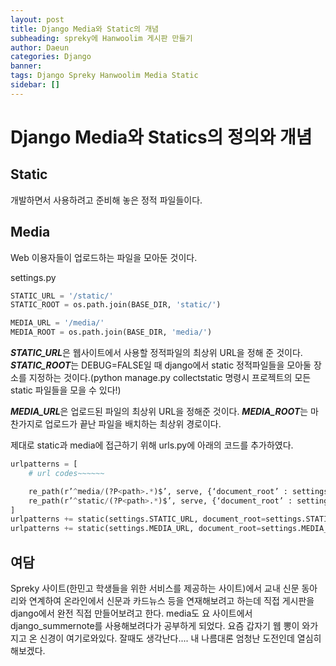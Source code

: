 ```yaml
---
layout: post
title: Django Media와 Static의 개념
subheading: spreky에 Hanwoolim 게시판 만들기
author: Daeun
categories: Django
banner:
tags: Django Spreky Hanwoolim Media Static
sidebar: []
---
```


# Django Media와 Statics의 정의와 개념

## Static
개발하면서 사용하려고 준비해 놓은 정적 파일들이다.

## Media
Web 이용자들이 업로드하는 파일을 모아둔 것이다.

settings.py
``` python
STATIC_URL = '/static/'
STATIC_ROOT = os.path.join(BASE_DIR, 'static/')

MEDIA_URL = '/media/'
MEDIA_ROOT = os.path.join(BASE_DIR, 'media/')
```

***STATIC_URL***은 웹사이트에서 사용할 정적파일의 최상위 URL을 정해 준 것이다.
***STATIC_ROOT***는 DEBUG=FALSE일 때 django에서 static 정적파일들을 모아둘 장소를 지정하는 것이다.(python manage.py collectstatic 명령시 프로젝트의 모든 static 파일들을 모을 수 있다!)

***MEDIA_URL***은 업로드된 파일의 최상위 URL을 정해준 것이다.
***MEDIA_ROOT***는 마찬가지로 업로드가 끝난 파일을 배치하는 최상위 경로이다.

제대로 static과 media에 접근하기 위해 urls.py에 아래의 코드를 추가하였다. 
``` python
urlpatterns = [
    # url codes~~~~~~

    re_path(r’^media/(?P<path>.*)$’, serve, {‘document_root’ : settings.MEDIA_ROOT}),
    re_path(r’^static/(?P<path>.*)$’, serve, {‘document_root’ : settings.STATIC_ROOT}),
]
urlpatterns += static(settings.STATIC_URL, document_root=settings.STATIC_ROOT)
urlpatterns += static(settings.MEDIA_URL, document_root=settings.MEDIA_ROOT)
```

## 여담
Spreky 사이트(한민고 학생들을 위한 서비스를 제공하는 사이트)에서 교내 신문 동아리와 연계하여 온라인에서 신문과 카드뉴스 등을 연재해보려고 하는데 직접 게시판을 django에서 완전 직접 만들어보려고 한다. media도 요 사이트에서 django_summernote를 사용해보려다가 공부하게 되었다. 요즘 갑자기 웹 뽕이 와가지고 온 신경이 여기로와있다. 잘때도 생각난다.... 내 나름대론 엄청난 도전인데 열심히 해보겠다.